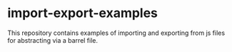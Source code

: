 # import-export-examples

This repository contains examples of importing and exporting from js files for abstracting via a barrel file.
